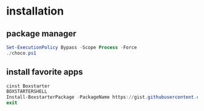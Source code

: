 # installation
## package manager
```powershell
Set-ExecutionPolicy Bypass -Scope Process -Force
./choco.ps1
```

## install favorite apps
```powershell
cinst Boxstarter
BOXSTARTERSHELL
Install-BoxstarterPackage -PackageName https://gist.githubusercontent.com/upnt/64951a660a8d9ae23a8b224a2028475f/raw/boxstarter.ps1
exit
```